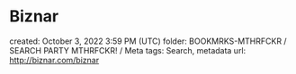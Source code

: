 # Biznar

created: October 3, 2022 3:59 PM (UTC)
folder: BOOKMRKS-MTHRFCKR / SEARCH PARTY MTHRFCKR! / Meta
tags: Search, metadata
url: http://biznar.com/biznar